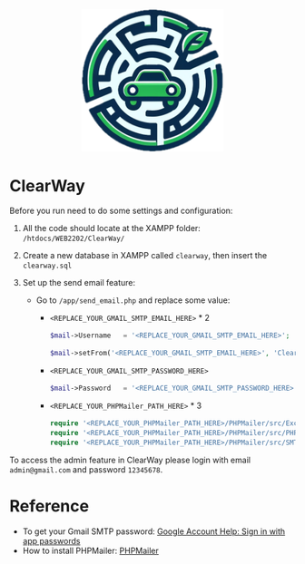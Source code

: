 <p align="center">
  <img width="250" src="assets/imgs/logo.png" alt="Clear Way"/>
</p>

# ClearWay

Before you run need to do some settings and configuration:

1. All the code should locate at the XAMPP folder: `/htdocs/WEB2202/ClearWay/`
2. Create a new database in XAMPP called `clearway`, then insert the `clearway.sql`
3. Set up the send email feature:

   * Go to `/app/send_email.php` and replace some value:
     * `<REPLACE_YOUR_GMAIL_SMTP_EMAIL_HERE>` * 2

       ```php
       $mail->Username   = '<REPLACE_YOUR_GMAIL_SMTP_EMAIL_HERE>';
       ```

       ```php
       $mail->setFrom('<REPLACE_YOUR_GMAIL_SMTP_EMAIL_HERE>', 'ClearWay');
       ```
     * `<REPLACE_YOUR_GMAIL_SMTP_PASSWORD_HERE>`

       ```php
       $mail->Password   = '<REPLACE_YOUR_GMAIL_SMTP_PASSWORD_HERE>';
       ```
     * `<REPLACE_YOUR_PHPMailer_PATH_HERE>` * 3

       ```php
       require '<REPLACE_YOUR_PHPMailer_PATH_HERE>/PHPMailer/src/Exception.php';
       require '<REPLACE_YOUR_PHPMailer_PATH_HERE>/PHPMailer/src/PHPMailer.php';
       require '<REPLACE_YOUR_PHPMailer_PATH_HERE>/PHPMailer/src/SMTP.php';
       ```

To access the admin feature in ClearWay please login with email `admin@gmail.com` and password `12345678`.

# Reference

* To get your Gmail SMTP password: [Google Account Help: Sign in with app passwords](https://support.google.com/accounts/answer/185833?hl=en)
* How to install PHPMailer: [PHPMailer]()
